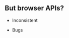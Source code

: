##  But browser APIs?

- Inconsistent
<!-- .element: class="fragment" -->

- Bugs
<!-- .element: class="fragment" -->
